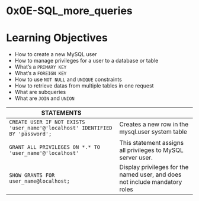 # 0x0E-SQL_more_queries

# Learning Objectives
* How to create a new MySQL user
* How to manage privileges for a user to a database or table
* What’s a `PRIMARY KEY`
* What’s a `FOREIGN KEY`
* How to use `NOT NULL` and `UNIQUE` constraints
* How to retrieve datas from multiple tables in one request
* What are subqueries
* What are `JOIN` and `UNION`

| **STATEMENTS** | |
| ------------- | ------------- |
| `CREATE USER IF NOT EXISTS 'user_name'@'localhost' IDENTIFIED BY 'password';` | Creates a new row in the mysql.user system table |
|`GRANT ALL PRIVILEGES ON *.* TO 'user_name'@'localhost'`|This statement assigns all privileges to MySQL server user.|
| `SHOW GRANTS FOR user_name@localhost;` | Display privileges for the named user, and does not include mandatory roles |

